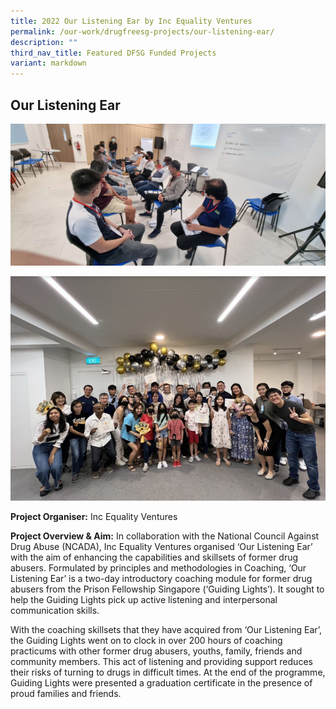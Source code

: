 ```yaml
---
title: 2022 Our Listening Ear by Inc Equality Ventures
permalink: /our-work/drugfreesg-projects/our-listening-ear/
description: ""
third_nav_title: Featured DFSG Funded Projects
variant: markdown
---
```

## Our Listening Ear



![](/images/DFSG%20Projects/IEV%20Course.jpg)

![](/images/DFSG%20Projects/IEV%20Celebration2.png)

**Project Organiser:** Inc Equality Ventures

**Project Overview & Aim:** In collaboration with the National Council Against Drug Abuse (NCADA), Inc Equality Ventures organised ‘Our Listening Ear’ with the aim of enhancing the capabilities and skillsets of former drug abusers. Formulated by principles and methodologies in Coaching, ‘Our Listening Ear’ is a two-day introductory coaching module for former drug abusers from the Prison Fellowship Singapore (‘Guiding Lights’). It sought to help the Guiding Lights pick up active listening and interpersonal communication skills.

With the coaching skillsets that they have acquired from ‘Our Listening Ear’, the Guiding Lights went on to clock in over 200 hours of coaching practicums with other former drug abusers, youths, family, friends and community members. This act of listening and providing support reduces their risks of turning to drugs in difficult times. At the end of the programme, Guiding Lights were presented a graduation certificate in the presence of proud families and friends.